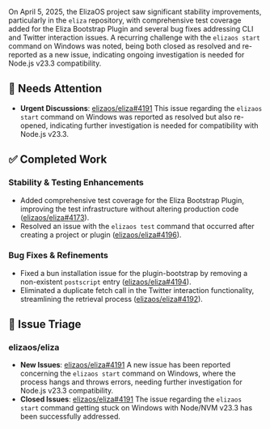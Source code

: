 On April 5, 2025, the ElizaOS project saw significant stability improvements, particularly in the `eliza` repository, with comprehensive test coverage added for the Eliza Bootstrap Plugin and several bug fixes addressing CLI and Twitter interaction issues. A recurring challenge with the `elizaos start` command on Windows was noted, being both closed as resolved and re-reported as a new issue, indicating ongoing investigation is needed for Node.js v23.3 compatibility.

## 🚨 Needs Attention 
- **Urgent Discussions**: [elizaos/eliza#4191](https://github.com/elizaos/eliza/issues/4191) This issue regarding the `elizaos start` command on Windows was reported as resolved but also re-opened, indicating further investigation is needed for compatibility with Node.js v23.3.

## ✅ Completed Work
### Stability & Testing Enhancements
- Added comprehensive test coverage for the Eliza Bootstrap Plugin, improving the test infrastructure without altering production code ([elizaos/eliza#4173](https://github.com/elizaos/eliza/pull/4173)).
- Resolved an issue with the `elizaos test` command that occurred after creating a project or plugin ([elizaos/eliza#4196](https://github.com/elizaos/eliza/pull/4196)).

### Bug Fixes & Refinements
- Fixed a bun installation issue for the plugin-bootstrap by removing a non-existent `postscript` entry ([elizaos/eliza#4194](https://github.com/elizaos/eliza/pull/4194)).
- Eliminated a duplicate fetch call in the Twitter interaction functionality, streamlining the retrieval process ([elizaos/eliza#4192](https://github.com/elizaos/eliza/pull/4192)).

## 🐞 Issue Triage
### elizaos/eliza
- **New Issues**: [elizaos/eliza#4191](https://github.com/elizaos/eliza/issues/4191) A new issue has been reported concerning the `elizaos start` command on Windows, where the process hangs and throws errors, needing further investigation for Node.js v23.3 compatibility.
- **Closed Issues**: [elizaos/eliza#4191](https://github.com/elizaos/eliza/issues/4191) The issue regarding the `elizaos start` command getting stuck on Windows with Node/NVM v23.3 has been successfully addressed.